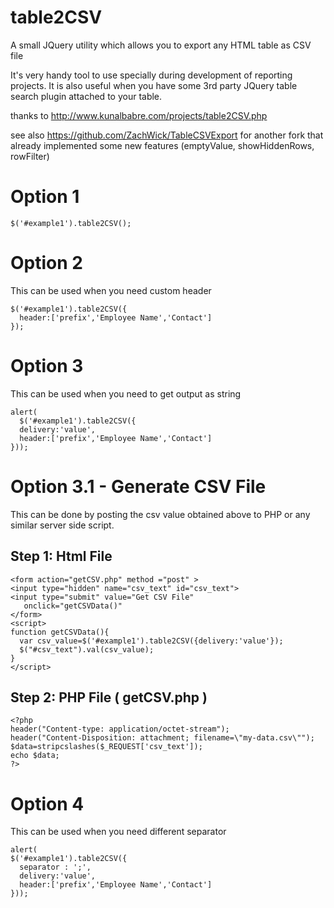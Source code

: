 table2CSV
=========

A small JQuery utility which allows you to export any HTML table as CSV file

It's very handy tool to use specially during development of reporting projects. 
It is also useful when you have some 3rd party JQuery table search plugin attached to your table.

thanks to http://www.kunalbabre.com/projects/table2CSV.php

see also https://github.com/ZachWick/TableCSVExport for another fork that already implemented some new features (emptyValue, showHiddenRows, rowFilter)

Option 1
=========
    $('#example1').table2CSV();

Option 2
=========
This can be used when you need custom header


    $('#example1').table2CSV({
      header:['prefix','Employee Name','Contact']
    });

Option 3
=========
This can be used when you need to get output as string

    alert(
      $('#example1').table2CSV({
      delivery:'value',
      header:['prefix','Employee Name','Contact']
    }));



Option 3.1 - Generate CSV File
=========
This can be done by posting the csv value obtained above to PHP or any similar server side script.


Step 1: Html File
-------
    <form action="getCSV.php" method ="post" > 
    <input type="hidden" name="csv_text" id="csv_text">
    <input type="submit" value="Get CSV File" 
       onclick="getCSVData()"
    </form>
    <script>
    function getCSVData(){
      var csv_value=$('#example1').table2CSV({delivery:'value'});
      $("#csv_text").val(csv_value);  
    }
    </script>


Step 2: PHP File ( getCSV.php )
--------
    <?php
    header("Content-type: application/octet-stream");
    header("Content-Disposition: attachment; filename=\"my-data.csv\"");
    $data=stripcslashes($_REQUEST['csv_text']);
    echo $data; 
    ?>

Option 4
=========
This can be used when you need different separator


    alert(
    $('#example1').table2CSV({
      separator : ';',
      delivery:'value',
      header:['prefix','Employee Name','Contact']
    }));



